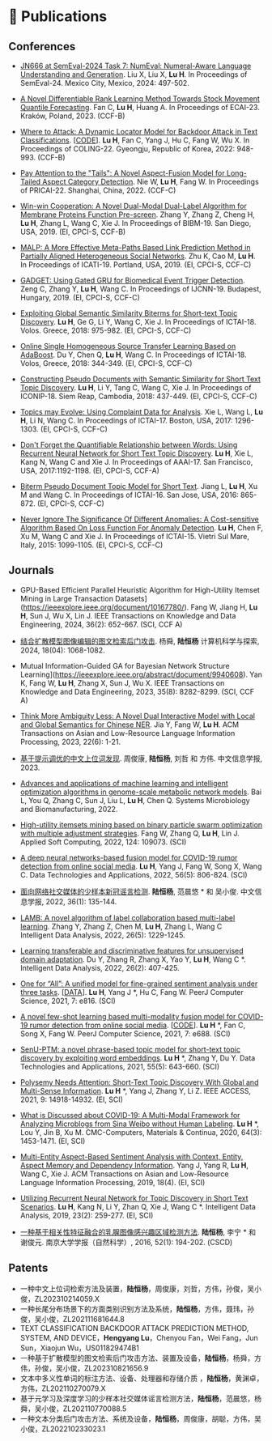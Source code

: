 # 📝 Publications 
## Conferences
- [JN666 at SemEval-2024 Task 7: NumEval: Numeral-Aware Language Understanding and Generation](https://aclanthology.org/2024.semeval-1.76/).
Liu X, Liu X, **Lu H**.
In Proceedings of SemEval-24. Mexico City, Mexico, 2024: 497-502.

- [A Novel Differentiable Rank Learning Method Towards Stock Movement Quantile Forecasting]().
Fan C, **Lu H**, Huang A.
In Proceedings of ECAI-23. Kraków, Poland, 2023. (CCF-B)

- [Where to Attack: A Dynamic Locator Model for Backdoor Attack in Text Classifications](https://aclanthology.org/2022.coling-1.82/). [[CODE](https://github.com/jncsnlp/locatormodel)].
**Lu H**, Fan C, Yang J, Hu C, Fang W, Wu X.
In Proceedings of COLING-22. Gyeongju, Republic of Korea, 2022: 948-993. (CCF-B)

- [Pay Attention to the "Tails": A Novel Aspect-Fusion Model for Long-Tailed Aspect Category Detection](https://link.springer.com/chapter/10.1007/978-3-031-20865-2_24).
Nie W, **Lu H**, Fang W.
In Proceedings of  PRICAI-22. Shanghai, China, 2022. (CCF-C)

- [Win-win Cooperation: A Novel Dual-Modal Dual-Label Algorithm for Membrane Proteins Function Pre-screen](https://ieeexplore.ieee.org/stamp/stamp.jsp?tp=&arnumber=8983059).
Zhang Y, Zhang Z, Cheng H, **Lu H**, Zhang L, Wang C, Xie J.
In Proceedings of  BIBM-19. San Diego, USA, 2019. (EI, CPCI-S, CCF-B)

- [MALP: A More Effective Meta-Paths Based Link Prediction Method in Partially Aligned Heterogeneous Social Networks](https://ieeexplore.ieee.org/stamp/stamp.jsp?tp=&arnumber=8995192).
Zhu K, Cao M, **Lu H**.
In Proceedings of ICATI-19. Portland, USA, 2019. (EI, CPCI-S, CCF-C)

- [GADGET: Using Gated GRU for Biomedical Event Trigger Detection](https://ieeexplore.ieee.org/stamp/stamp.jsp?tp=&arnumber=8852355).
Zeng C, Zhang Y, **Lu H**, Wang C.
In Proceedings of  IJCNN-19. Budapest, Hungary, 2019. (EI, CPCI-S, CCF-C)

- [Exploiting Global Semantic Similarity Biterms for Short-text Topic Discovery](https://ieeexplore.ieee.org/stamp/stamp.jsp?tp=&arnumber=8576149).
**Lu H**, Ge G, Li Y, Wang C, Xie J.
In Proceedings of  ICTAI-18. Volos. Greece, 2018: 975-982. (EI, CPCI-S, CCF-C)

- [Online Single Homogeneous Source Transfer Learning Based on AdaBoost](https://ieeexplore.ieee.org/stamp/stamp.jsp?tp=&arnumber=8576059).
Du Y, Chen Q, **Lu H**, Wang C.
In Proceedings of  ICTAI-18. Volos, Greece, 2018: 344-349. (EI, CPCI-S, CCF-C)

- [Constructing Pseudo Documents with Semantic Similarity for Short Text Topic Discovery](https://link.springer.com/content/pdf/10.1007/978-3-030-04221-9_39.pdf).
**Lu H**, Li Y, Tang C, Wang C, Xie J.
In Proceedings of ICONIP-18. Siem Reap, Cambodia, 2018: 437-449. (EI, CPCI-S, CCF-C)

- [Topics may Evolve: Using Complaint Data for Analysis](https://ieeexplore.ieee.org/stamp/stamp.jsp?tp=&arnumber=8372098).
Xie L, Wang L, **Lu H**, Li N, Wang C.
In Proceedings of ICTAI-17. Boston, USA, 2017: 1296-1303. (EI, CPCI-S, CCF-C)

- [Don't Forget the Quantifiable Relationship between Words: Using Recurrent Neural Network for Short Text Topic Discovery](https://aaai.org/ocs/index.php/AAAI/AAAI17/paper/view/14172/13900).
**Lu H**, Xie L, Kang N, Wang C and Xie J.
In Proceedings of AAAI-17. San Francisco, USA, 2017:1192-1198. (EI, CPCI-S, CCF-A)

- [Biterm Pseudo Document Topic Model for Short Text](https://ieeexplore.ieee.org/stamp/stamp.jsp?tp=&arnumber=7814694).
Jiang L, **Lu H**, Xu M and Wang C.
In Proceedings of ICTAI-16. San Jose, USA, 2016: 865-872. (EI, CPCI-S, CCF-C)

- [Never Ignore The Significance Of Different Anomalies: A Cost-sensitive Algorithm Based On Loss Function For Anomaly Detection](https://ieeexplore.ieee.org/stamp/stamp.jsp?tp=&arnumber=7372253).
**Lu H**, Chen F, Xu M, Wang C and Xie J.
In Proceedings of ICTAI-15. Vietri Sul Mare, Italy, 2015: 1099-1105. (EI, CPCI-S, CCF-C)

## Journals
- GPU-Based Efficient Parallel Heuristic Algorithm for High-Utility Itemset Mining in Large Transaction Datasets](https://ieeexplore.ieee.org/document/10167780/).
Fang W, Jiang H, **Lu H**, Sun J, Wu X, Lin J.
IEEE Transactions on Knowledge and Data Engineering, 2024, 36(2): 652-667. (SCI, CCF A)

- [结合扩散模型图像编辑的图文检索后门攻击](https://kns.cnki.net/kcms2/article/abstract?v=pVWNQl4Rae8OMnl-rXR7TKoYBjXKDfb1r6qSfdsYNPE_6ckW7itFWWN1oljlilRKQedXCNxmY-sFAedKCn2qI3knnljm1xewoBLTECx1gaMPuKjo1nosSfpxs0irRjKlxAKk-Jfit5RbMEsbTOdnHhrjD-rouHt6ytK2p5QEbvd_MzL2i8_pksXlC6PXj-u_&uniplatform=NZKPT&language=CHS).
杨舜, **陆恒杨**
计算机科学与探索, 2024, 18(04): 1068-1082.

- Mutual Information-Guided GA for Bayesian Network Structure Learning](https://ieeexplore.ieee.org/abstract/document/9940608).
Yan K, Fang W, **Lu H**, Zhang X, Sun J, Wu X.
IEEE Transactions on Knowledge and Data Engineering, 2023, 35(8): 8282-8299. (SCI, CCF A)

- [Think More Ambiguity Less: A Novel Dual Interactive Model with Local and Global Semantics for Chinese NER](https://dl.acm.org/doi/10.1145/3583685).
Jia Y, Fang W, **Lu H**.
ACM Transactions on Asian and Low-Resource Language Information Processing, 2023, 22(6): 1-21.

- [基于提示调优的中文上位词发现]().
周俊康, **陆恒杨**, 刘哲 和 方伟.
中文信息学报, 2023.

- [Advances and applications of machine learning and intelligent optimization algorithms in genome-scale metabolic network models](https://link.springer.com/content/pdf/10.1007/s43393-022-00115-6.pdf).
Bai L, You Q, Zhang C, Sun J, Liu L, **Lu H**, Chen Q.
Systems Microbiology and Biomanufacturing, 2022.

- [High-utility itemsets mining based on binary particle swarm optimization with multiple adjustment strategies](https://www.sciencedirect.com/science/article/abs/pii/S1568494622003684).
Fang W, Zhang Q, **Lu H**, Lin J.
Applied Soft Computing, 2022, 124: 109073. (SCI)

- [A deep neural networks-based fusion model for COVID-19 rumor detection from online social media](https://www.emerald.com/insight/content/doi/10.1108/DTA-06-2021-0160/full/html).
**Lu H**, Yang J, Fang W, Song X, Wang C.
Data Technologies and Applications, 2022, 56(5): 806-824. (SCI)

- [面向网络社交媒体的少样本新冠谣言检测](http://jcip.cipsc.org.cn/CN/abstract/abstract3255.shtml).
**陆恒杨**, 范晨悠 * 和 吴小俊.
中文信息学报, 2022, 36(1): 135-144.

- [LAMB: A novel algorithm of label collaboration based multi-label learning](https://content.iospress.com/download/intelligent-data-analysis/ida215946?id=intelligent-data-analysis/ida215946).
Zhang Y, Zhang Z, Chen M, **Lu H**, Zhang L, Wang C   
Intelligent Data Analysis, 2022, 26(5): 1229-1245.

- [Learning transferable and discriminative features for unsupervised domain adaptation](https://content.iospress.com/articles/intelligent-data-analysis/ida215813).
Du Y, Zhang R, Zhang X, Yao Y, **Lu H**, Wang C *.
Intelligent Data Analysis, 2022, 26(2): 407-425.

- [One for “All”: A unified model for fine-grained sentiment analysis under three tasks](https://peerj.com/articles/cs-816/). [[DATA](https://github.com/jncsnlp/MEABSA)].
**Lu H**, Yang J *, Hu C, Fang W.
PeerJ Computer Science, 2021, 7: e816. (SCI)

- [A novel few-shot learning based multi-modality fusion model for COVID-19 rumor detection from online social media](https://peerj.com/articles/cs-688/). [[CODE](https://github.com/jncsnlp/FSL-Multimodal-Rumor-Detection)].
**Lu H** *, Fan C, Song X, Fang W.
PeerJ Computer Science, 2021, 7: e688. (SCI)

- [SenU-PTM: a novel phrase-based topic model for short-text topic discovery by exploiting word embeddings](https://www.emerald.com/insight/content/doi/10.1108/DTA-02-2021-0039/full/html).
**Lu H** *, Zhang Y, Du Y.
Data Technologies and Applications, 2021, 55(5): 643-660. (SCI)

- [Polysemy Needs Attention: Short-Text Topic Discovery With Global and Multi-Sense Information](https://ieeexplore.ieee.org/stamp/stamp.jsp?tp=&arnumber=9328428).
**Lu H** *, Yang J, Zhang Y, Li Z.
IEEE ACCESS, 2021, 9: 14918-14932. (EI, SCI)

- [What is Discussed about COVID-19: A Multi-Modal Framework for Analyzing Microblogs from Sina Weibo without Human Labeling](http://www.techscience.com/cmc/v64n3/39439).
**Lu H** *, Lou Y, Jin B, Xu M.
CMC-Computers, Materials & Continua, 2020, 64(3): 1453-1471. (EI, SCI)

- [Multi-Entity Aspect-Based Sentiment Analysis with Context, Entity, Aspect Memory and Dependency Information](http://delivery.acm.org/10.1145/3330000/3321125/a47-yang.pdf?ip=202.119.43.169&id=3321125&acc=ACTIVE%20SERVICE&key=BF85BBA5741FDC6E.180A41DAF8736F97.4D4702B0C3E38B35.4D4702B0C3E38B35&__acm__=1558587505_d17bf4245aab407c265d114347e5187b).
Yang J, Yang R, **Lu H**, Wang C, Xie J.
ACM Transactions on Asian and Low-Resource Language Information Processing, 2019, 18(4). (EI, SCI)

- [Utilizing Recurrent Neural Network for Topic Discovery in Short Text Scenarios](https://content.iospress.com/download/intelligent-data-analysis/ida183842?id=intelligent-data-analysis/ida183842).
**Lu H**, Kang N, Li Y, Zhan Q, Xie J, Wang C *.
Intelligent Data Analysis, 2019, 23(2): 259-277. (EI, SCI)

- [一种基于相关性特征融合的乳腺图像感兴趣区域检测方法](https://kns.cnki.net/KCMS/detail/detail.aspx?dbcode=CJFQ&dbname=CJFDLAST2016&filename=NJDZ201601022&uid=WEEvREdxOWJmbC9oM1NjYkZCbDdrdXdUVU15NmEzQUxJOGhUaE5uNkZHZDk=$R1yZ0H6jyaa0en3RxVUd8df-oHi7XMMDo7mtKT6mSmEvTuk11l2gFA!!&v=MTY3NzRxVHJXTTFGckNVUkxPZlp1WnBGeXprVUwzTkt5ZlBkTEc0SDlmTXJvOUhab1I4ZVgxTHV4WVM3RGgxVDM=).
**陆恒杨**, 李宁 * 和 谢俊元.
南京大学学报（自然科学）, 2016, 52(1): 194-202. (CSCD)

## Patents
- 一种中文上位词检索方法及装置，**陆恒杨**，周俊康，刘哲，方伟，孙俊，吴小俊，ZL202310214059.X
- 一种长尾分布场景下的方面类别识别方法及系统，**陆恒杨**，方伟，聂玮，孙俊，吴小俊，ZL202111681644.8
- TEXT CLASSIFICATION BACKDOOR ATTACK PREDICTION METHOD, SYSTEM, AND DEVICE，**Hengyang Lu**，Chenyou Fan，Wei Fang，Jun Sun，Xiaojun Wu，US011829474B1
- 一种基于扩散模型的图文检索后门攻击方法、装置及设备，**陆恒杨**，杨舜，方伟，孙俊，吴小俊，ZL202310821656.9
- 文本中多义性单词的标注方法、设备、处理器和存储介质 ，**陆恒杨**，黄渊卓，方伟，ZL202110270079.X
- 基于元学习及深度学习的少样本社交媒体谣言检测方法，**陆恒杨**，范晨悠，杨舜，吴小俊，ZL202110770088.5
- 一种文本分类后门攻击方法、系统及设备，**陆恒杨**，周俊康，胡聪，方伟，吴小俊，ZL202210233023.1
